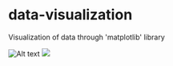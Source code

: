 # data-visualization
Visualization of data through 'matplotlib' library

![Alt text](https://drive.google.com/open?id=1jv4zt4hHuOftJytPx0yWf34-AaRotf0h)
<img src="https://drive.google.com/open?id=1jv4zt4hHuOftJytPx0yWf34-AaRotf0h">
